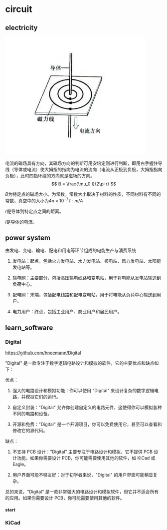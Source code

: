 # circuit

## electricity

![电生磁](image/image.png)

电流的磁场具有方向，其磁场方向的判断可用安培定则进行判断，即用右手握住导线（导体或电流）使大拇指的指向为电流的流向（电流从正极到负极，大拇指指向负极），此时四指环绕的方向就是磁场的方向。
$$
B = \frac{\mu_0 I}{2\pi r}
$$

$B$为特定点的磁场大小。为常数，常数大小取决于材料的性质，不同材料有不同的常数，真空中的大小为$4π×10^{-7}T·m/A$

$r$是导体到特定点之间的距离。

$I$是导体的电流。

## power system

由发电、变电、输电、配电和用电等环节组成的电能生产与消费系统

1. 发电站：起点，包括火力发电站、水力发电站、核电站、风力发电站、太阳能发电站等。

2. 输电网：主要部分，包括高压输电线路和变电站，用于将电能从发电站输送到负荷中心。

3. 配电网：末端，包括配电线路和配电变电站，用于将电能从负荷中心输送到用户。

4. 电力用户：终点，包括工业用户、商业用户和居民用户。

## learn_software

### Digital

https://github.com/hneemann/Digital

"Digital" 是一款专注于数字逻辑电路设计和模拟的软件，它的主要优点和缺点如下：

优点：

1. 强大的电路设计和模拟功能：你可以使用 "Digital" 来设计复杂的数字逻辑电路，并模拟它们的运行。

2. 自定义封装："Digital" 允许你创建自定义的电路元件，这使得你可以模拟各种不同的电路和设备。

3. 开源和免费："Digital" 是一个开源项目，你可以免费使用它，甚至可以查看和修改它的源代码。

缺点：

1. 不支持 PCB 设计："Digital" 主要专注于电路设计和模拟，它不提供 PCB 设计功能。如果你需要设计 PCB，你可能需要使用其他的软件，如 KiCad 或 Eagle。

2. 用户界面可能不够友好：对于初学者来说，"Digital" 的用户界面可能稍显复杂。

总的来说，"Digital" 是一款非常强大的电路设计和模拟软件，但它并不适合所有的应用。如果你需要设计 PCB，你可能需要使用其他的软件。

#### start

### KiCad

